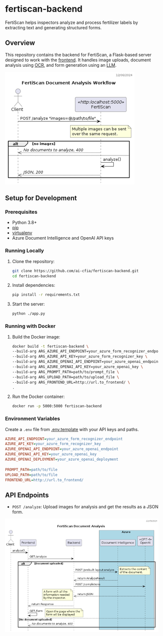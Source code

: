 # fertiscan-backend

FertiScan helps inspectors analyze and process fertilizer labels by extracting text
and generating structured forms.

## Overview

This repository contains the backend for FertiScan, a Flask-based server
designed to work with the [frontend](https://github.com/ai-cfia/fertiscan-frontend/). It handles
image uploads, document analysis using [OCR](https://en.wikipedia.org/wiki/Optical_character_recognition),
and form generation using an [LLM](https://en.wikipedia.org/wiki/Large_language_model).

![workflow](./out/docs/workflow_dss/FertiScan%20Sequence%20Diagram.png)

## Setup for Development

### Prerequisites

- Python 3.8+
- [pip](https://pip.pypa.io/en/stable/installation/)
- [virtualenv](https://virtualenv.pypa.io/en/latest/installation.html)
- Azure Document Intelligence and OpenAI API keys

### Running Locally

1. Clone the repository:

    ```sh
    git clone https://github.com/ai-cfia/fertiscan-backend.git
    cd fertiscan-backend
    ```

2. Install dependencies:

    ```sh
    pip install -r requirements.txt
    ```

3. Start the server:

    ```sh
    python ./app.py
    ```

### Running with Docker

1. Build the Docker image:

    ```sh
    docker build -t fertiscan-backend \
    --build-arg ARG_AZURE_API_ENDPOINT=your_azure_form_recognizer_endpoint \
    --build-arg ARG_AZURE_API_KEY=your_azure_form_recognizer_key \
    --build-arg ARG_AZURE_OPENAI_API_ENDPOINT=your_azure_openai_endpoint \
    --build-arg ARG_AZURE_OPENAI_API_KEY=your_azure_openai_key \
    --build-arg ARG_PROMPT_PATH=path/to/prompt_file \
    --build-arg ARG_UPLOAD_PATH=path/to/upload_file \
    --build-arg ARG_FRONTEND_URL=http://url.to_frontend/ \
    .
    ```

2. Run the Docker container:

    ```sh
    docker run -p 5000:5000 fertiscan-backend
    ```

### Environment Variables

Create a `.env` file from [.env.template](./.env.template) with your API keys and paths.

```ini
AZURE_API_ENDPOINT=your_azure_form_recognizer_endpoint
AZURE_API_KEY=your_azure_form_recognizer_key
AZURE_OPENAI_API_ENDPOINT=your_azure_openai_endpoint
AZURE_OPENAI_API_KEY=your_azure_openai_key
AZURE_OPENAI_DEPLOYMENT=your_azure_openai_deployment

PROMPT_PATH=path/to/file
UPLOAD_PATH=path/to/file
FRONTEND_URL=http://url.to_frontend/
```

## API Endpoints

- `POST /analyze`: Upload images for analysis and get the results as a JSON form.

![analysis](./out/docs/analyze_dss/Analyze%20DSS.png)
